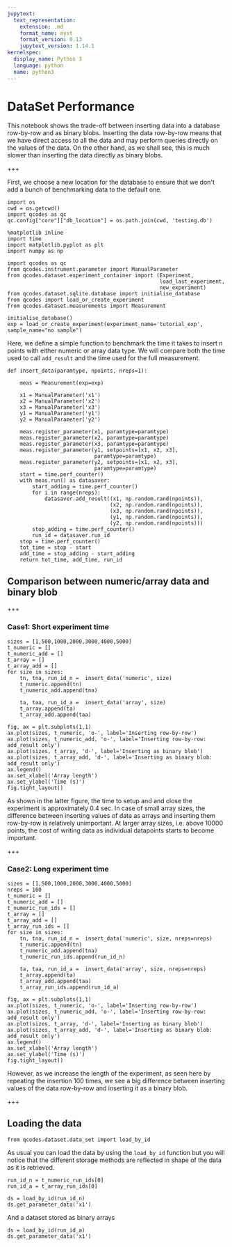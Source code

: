 ```yaml
---
jupytext:
  text_representation:
    extension: .md
    format_name: myst
    format_version: 0.13
    jupytext_version: 1.14.1
kernelspec:
  display_name: Python 3
  language: python
  name: python3
---
```


# DataSet Performance

This notebook shows the trade-off between inserting data into a database row-by-row and as binary blobs. Inserting the data row-by-row means that we have direct access to all the data and may perform queries directly on the values of the data. On the other hand, as we shall see, this is much slower than inserting the data directly as binary blobs.

+++

First, we choose a new location for the database to ensure that we don't add a bunch of benchmarking data to the default one.

```{code-cell} ipython3
import os
cwd = os.getcwd()
import qcodes as qc
qc.config["core"]["db_location"] = os.path.join(cwd, 'testing.db')
```

```{code-cell} ipython3
%matplotlib inline
import time
import matplotlib.pyplot as plt
import numpy as np

import qcodes as qc
from qcodes.instrument.parameter import ManualParameter
from qcodes.dataset.experiment_container import (Experiment,
                                                 load_last_experiment,
                                                 new_experiment)
from qcodes.dataset.sqlite.database import initialise_database
from qcodes import load_or_create_experiment
from qcodes.dataset.measurements import Measurement
```

```{code-cell} ipython3
initialise_database()
exp = load_or_create_experiment(experiment_name='tutorial_exp', sample_name="no sample")
```

Here, we define a simple function to benchmark the time it takes to insert n points with either numeric or array data type.
We will compare both the time used to call ``add_result`` and the time used for the full measurement.

```{code-cell} ipython3
def insert_data(paramtype, npoints, nreps=1):

    meas = Measurement(exp=exp)

    x1 = ManualParameter('x1')
    x2 = ManualParameter('x2')
    x3 = ManualParameter('x3')
    y1 = ManualParameter('y1')
    y2 = ManualParameter('y2')

    meas.register_parameter(x1, paramtype=paramtype)
    meas.register_parameter(x2, paramtype=paramtype)
    meas.register_parameter(x3, paramtype=paramtype)
    meas.register_parameter(y1, setpoints=[x1, x2, x3],
                            paramtype=paramtype)
    meas.register_parameter(y2, setpoints=[x1, x2, x3],
                            paramtype=paramtype)
    start = time.perf_counter()
    with meas.run() as datasaver:
        start_adding = time.perf_counter()
        for i in range(nreps):
            datasaver.add_result((x1, np.random.rand(npoints)),
                                 (x2, np.random.rand(npoints)),
                                 (x3, np.random.rand(npoints)),
                                 (y1, np.random.rand(npoints)),
                                 (y2, np.random.rand(npoints)))
        stop_adding = time.perf_counter()
        run_id = datasaver.run_id
    stop = time.perf_counter()
    tot_time = stop - start
    add_time = stop_adding - start_adding
    return tot_time, add_time, run_id
```

## Comparison between numeric/array data and binary blob

+++

### Case1: Short experiment time

```{code-cell} ipython3
sizes = [1,500,1000,2000,3000,4000,5000]
t_numeric = []
t_numeric_add = []
t_array = []
t_array_add = []
for size in sizes:
    tn, tna, run_id_n =  insert_data('numeric', size)
    t_numeric.append(tn)
    t_numeric_add.append(tna)

    ta, taa, run_id_a =  insert_data('array', size)
    t_array.append(ta)
    t_array_add.append(taa)
```

```{code-cell} ipython3
fig, ax = plt.subplots(1,1)
ax.plot(sizes, t_numeric, 'o-', label='Inserting row-by-row')
ax.plot(sizes, t_numeric_add, 'o-', label='Inserting row-by-row: add_result only')
ax.plot(sizes, t_array, 'd-', label='Inserting as binary blob')
ax.plot(sizes, t_array_add, 'd-', label='Inserting as binary blob: add_result only')
ax.legend()
ax.set_xlabel('Array length')
ax.set_ylabel('Time (s)')
fig.tight_layout()
```

As shown in the latter figure, the time to setup and and close the experiment is approximately 0.4 sec. In case of small array sizes, the difference between inserting values of data as arrays and inserting them row-by-row is relatively unimportant. At larger array sizes, i.e. above 10000 points, the cost of writing data as individual datapoints starts to become important.

+++

### Case2: Long experiment time 

```{code-cell} ipython3
sizes = [1,500,1000,2000,3000,4000,5000]
nreps = 100
t_numeric = []
t_numeric_add = []
t_numeric_run_ids = []
t_array = []
t_array_add = []
t_array_run_ids = []
for size in sizes:
    tn, tna, run_id_n =  insert_data('numeric', size, nreps=nreps)
    t_numeric.append(tn)
    t_numeric_add.append(tna)
    t_numeric_run_ids.append(run_id_n)

    ta, taa, run_id_a =  insert_data('array', size, nreps=nreps)
    t_array.append(ta)
    t_array_add.append(taa)
    t_array_run_ids.append(run_id_a)
```

```{code-cell} ipython3
fig, ax = plt.subplots(1,1)
ax.plot(sizes, t_numeric, 'o-', label='Inserting row-by-row')
ax.plot(sizes, t_numeric_add, 'o-', label='Inserting row-by-row: add_result only')
ax.plot(sizes, t_array, 'd-', label='Inserting as binary blob')
ax.plot(sizes, t_array_add, 'd-', label='Inserting as binary blob: add_result only')
ax.legend()
ax.set_xlabel('Array length')
ax.set_ylabel('Time (s)')
fig.tight_layout()
```

However, as we increase the length of the experiment, as seen here by repeating the insertion 100 times, we see a big difference between inserting values of the data row-by-row and inserting it as a binary blob.

+++

## Loading the data 

```{code-cell} ipython3
from qcodes.dataset.data_set import load_by_id
```

As usual you can load the data by using the ``load_by_id`` function but you will notice that the different storage methods
are reflected in shape of the data as it is retrieved. 

```{code-cell} ipython3
run_id_n = t_numeric_run_ids[0]
run_id_a = t_array_run_ids[0]
```

```{code-cell} ipython3
ds = load_by_id(run_id_n)
ds.get_parameter_data('x1')
```

And a dataset stored as binary arrays

```{code-cell} ipython3
ds = load_by_id(run_id_a)
ds.get_parameter_data('x1')
```
